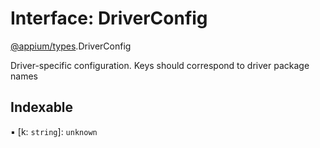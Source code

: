 # Interface: DriverConfig

[@appium/types](../modules/appium_types.md).DriverConfig

Driver-specific configuration. Keys should correspond to driver package names

## Indexable

▪ [k: `string`]: `unknown`
